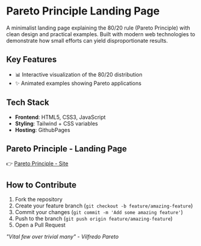 # Pareto Principle Landing Page

A minimalist landing page explaining the 80/20 rule (Pareto Principle) with clean design and practical examples. Built with modern web technologies to demonstrate how small efforts can yield disproportionate results.

## Key Features
- 📊 Interactive visualization of the 80/20 distribution
- ✨ Animated examples showing Pareto applications

## Tech Stack
- **Frontend**: HTML5, CSS3, JavaScript 
- **Styling**: Tailwind + CSS variables
- **Hosting**: GithubPages

## Pareto Principle - Landing Page
👉 [Pareto Principle - Site](https://zacgenius.github.io/pareto-principle)

## How to Contribute
1. Fork the repository
2. Create your feature branch (`git checkout -b feature/amazing-feature`)
3. Commit your changes (`git commit -m 'Add some amazing feature'`)
4. Push to the branch (`git push origin feature/amazing-feature`)
5. Open a Pull Request

*"Vital few over trivial many" - Vilfredo Pareto*
